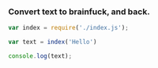 ### Convert text to brainfuck, and back.

```javascript
var index = require('./index.js');

var text = index('Hello')

console.log(text);
```
